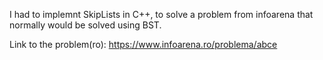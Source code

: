 I had to implemnt SkipLists in C++, to solve a problem from infoarena that normally would be solved using BST.

Link to the problem(ro): https://www.infoarena.ro/problema/abce

